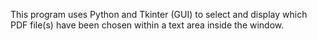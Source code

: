 This program uses Python and Tkinter (GUI) to select and display which PDF file(s) have been chosen within a text area inside the window.  
